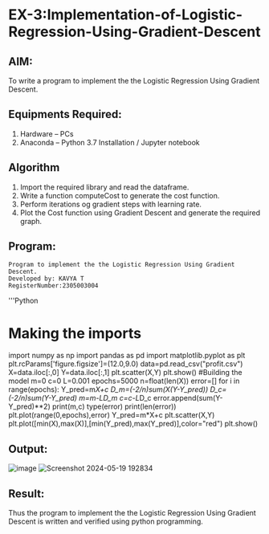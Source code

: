 # EX-3:Implementation-of-Logistic-Regression-Using-Gradient-Descent

## AIM:
To write a program to implement the the Logistic Regression Using Gradient Descent.

## Equipments Required:
1. Hardware – PCs
2. Anaconda – Python 3.7 Installation / Jupyter notebook

## Algorithm
1. Import the required library and read the dataframe. 
2. Write a function computeCost to generate the cost function.  
3. Perform iterations og gradient steps with learning rate. 
4. Plot the Cost function using Gradient Descent and generate the required 
graph. 

## Program:
```
Program to implement the the Logistic Regression Using Gradient Descent.
Developed by: KAVYA T
RegisterNumber:2305003004 
```
'''Python
# Making the imports 
import numpy as np 
import pandas as pd 
import matplotlib.pyplot as plt 
plt.rcParams['figure.figsize']=(12.0,9.0) 
data=pd.read_csv("profit.csv") 
X=data.iloc[:,0] 
Y=data.iloc[:,1] 
plt.scatter(X,Y) 
plt.show() 
#Building the model 
m=0 
c=0 
L=0.001 
epochs=5000 
n=float(len(X)) 
error=[] 
for i in range(epochs): 
    Y_pred=m*X+c 
    D_m=(-2/n)*sum(X*(Y-Y_pred)) 
    D_c=(-2/n)*sum(Y-Y_pred) 
    m=m-L*D_m 
    c=c-L*D_c 
    error.append(sum(Y-Y_pred)**2) 
print(m,c) 
type(error) 
print(len(error)) 
plt.plot(range(0,epochs),error) 
Y_pred=m*X+c 
plt.scatter(X,Y) 
plt.plot([min(X),max(X)],[min(Y_pred),max(Y_pred)],color="red") 
plt.show()


## Output:
![image](https://github.com/Ayvak16122005/-Implementation-of-Logistic-Regression-Using-Gradient-Descent/assets/147690197/6c785bde-7195-40d9-9c46-1cd134920ad5)
![Screenshot 2024-05-19 192834](https://github.com/Ayvak16122005/-Implementation-of-Logistic-Regression-Using-Gradient-Descent/assets/147690197/5f0b0c97-ab33-43e4-9f1d-b900b48667f3)

## Result:
Thus the program to implement the the Logistic Regression Using Gradient Descent is written and verified using python programming.

